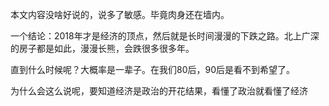 本文内容没啥好说的，说多了敏感。毕竟肉身还在墙内。

一个结论：2018年才是经济的顶点，然后就是长时间漫漫的下跌之路。北上广深的房子都是如此，漫漫长熊，会跌很多很多年。

直到什么时候呢？大概率是一辈子。在我们80后，90后是看不到希望了。

为什么会这么说呢，要知道经济是政治的开花结果，看懂了政治就看懂了经济

